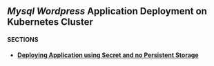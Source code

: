 ## *Mysql Wordpress* Application Deployment on Kubernetes Cluster

#### SECTIONS

- **[Deploying Application using Secret and no Persistent Storage](https://github.com/HemantGangwar/k8-mysql-wordpress/tree/master/wordpress_storageless)**

